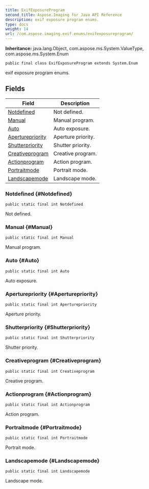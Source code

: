 ```yaml
---
title: ExifExposureProgram
second_title: Aspose.Imaging for Java API Reference
description: exif exposure program enums.
type: docs
weight: 14
url: /com.aspose.imaging.exif.enums/exifexposureprogram/
---
```

**Inheritance:**
java.lang.Object, com.aspose.ms.System.ValueType, com.aspose.ms.System.Enum
```
public final class ExifExposureProgram extends System.Enum
```

exif exposure program enums.
## Fields

| Field | Description |
| --- | --- |
| [Notdefined](#Notdefined) | Not defined. |
| [Manual](#Manual) | Manual program. |
| [Auto](#Auto) | Auto exposure. |
| [Aperturepriority](#Aperturepriority) | Aperture priority. |
| [Shutterpriority](#Shutterpriority) | Shutter priority. |
| [Creativeprogram](#Creativeprogram) | Creative program. |
| [Actionprogram](#Actionprogram) | Action program. |
| [Portraitmode](#Portraitmode) | Portrait mode. |
| [Landscapemode](#Landscapemode) | Landscape mode. |
### Notdefined {#Notdefined}
```
public static final int Notdefined
```


Not defined.

### Manual {#Manual}
```
public static final int Manual
```


Manual program.

### Auto {#Auto}
```
public static final int Auto
```


Auto exposure.

### Aperturepriority {#Aperturepriority}
```
public static final int Aperturepriority
```


Aperture priority.

### Shutterpriority {#Shutterpriority}
```
public static final int Shutterpriority
```


Shutter priority.

### Creativeprogram {#Creativeprogram}
```
public static final int Creativeprogram
```


Creative program.

### Actionprogram {#Actionprogram}
```
public static final int Actionprogram
```


Action program.

### Portraitmode {#Portraitmode}
```
public static final int Portraitmode
```


Portrait mode.

### Landscapemode {#Landscapemode}
```
public static final int Landscapemode
```


Landscape mode.

